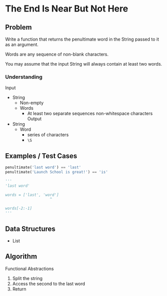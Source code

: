 # The End Is Near But Not Here

## Problem

Write a function that returns the penultimate word in the String passed to it as an argument.

Words are any sequence of non-blank characters.

You may assume that the input String will always contain at least two words.

### Understanding

Input
- String
	- Non-empty
	- Words
		- At least two separate sequences non-whitespace characters
Output
- String
	- Word
		- series of characters
		- `\S`

## Examples / Test Cases

```python
penultimate('last word') == 'last'
penultimate('Launch School is great!') == 'is'

'''
'last word'

words = ['last', 'word']
 					^

words[-2:-1]
'''
```

## Data Structures

- List

## Algorithm
Functional Abstractions

1. Split the string
2. Access the second to the last word
3. Return
